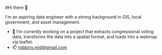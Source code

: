 #Hi there 👋

<!--
**mikeRobbinsGIS/mikeRobbinsGIS** is a ✨ _special_ ✨ repository because its `README.md` (this file) appears on your GitHub profile.

Here are some ideas to get you started:

- 🔭 I’m currently working on ...
- 🌱 I’m currently learning ...
- 👯 I’m looking to collaborate on ...
- 🤔 I’m looking for help with ...
- 💬 Ask me about ...
- 📫 How to reach me: ...
- 😄 Pronouns: ...
- ⚡ Fun fact: ...
-->

I'm an aspiring data engineer with a strong background in GIS, local government, and asset management.
- 🔭 I’m currently working on a project that extracts congressional voting data, transforms the data into a spatial format, and loads into a webmap via leaflet.
- 📫 robbins.mid@gmail.com
